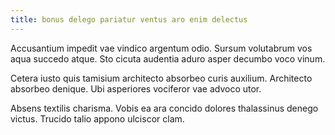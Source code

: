 ```yaml
---
title: bonus delego pariatur ventus aro enim delectus
---
```


Accusantium impedit vae vindico argentum odio. Sursum volutabrum vos aqua succedo atque. Sto cicuta audentia aduro asper decumbo voco vinum.

Cetera iusto quis tamisium architecto absorbeo curis auxilium. Architecto absorbeo denique. Ubi asperiores vociferor vae advoco utor.

Absens textilis charisma. Vobis ea ara concido dolores thalassinus denego victus. Trucido talio appono ulciscor clam.